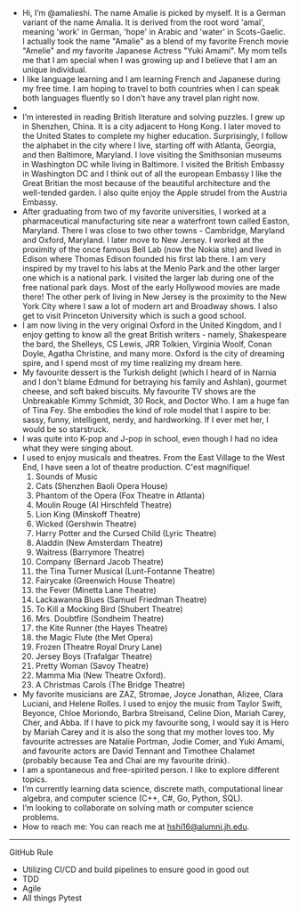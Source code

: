 - Hi, I’m @amalieshi. The name Amalie is picked by myself. It is a German variant of the name Amalia. It is derived from the root word 'amal', meaning 'work' in German, 'hope' in Arabic and 'water' in Scots-Gaelic. I actually took the name "Amalie" as a blend of my favorite French movie "Amelie" and my favorite Japanese Actress "Yuki Amami". My mom tells me that I am special when I was growing up and I believe that I am an unique individual. 
- I like language learning and I am learning French and Japanese during my free time. I am hoping to travel to both countries when I can speak both languages fluently so I don't have any travel plan right now. 
-
- I’m interested in reading British literature and solving puzzles. I grew up in Shenzhen, China. It is a city adjacent to Hong Kong. I later moved to the United States to complete my higher education. Surprisingly, I follow the alphabet in the city where I live, starting off with Atlanta, Georgia, and then Baltimore, Maryland. I love visiting the Smithsonian museums in Washington DC while living in Baltimore. I visited the British Embassy in Washington DC and I think out of all the european Embassy I like the Great Britian the most because of the beautiful architecture and the well-tended garden. I also quite enjoy the Apple strudel from the Austria Embassy. 
- After graduating from two of my favorite universities, I worked at a pharmaceutical manufacturing site near a waterfront town called Easton, Maryland. There I was close to two other towns - Cambridge, Maryland and Oxford, Maryland. I later move to New Jersey. I worked at the proximity of the once famous Bell Lab (now the Nokia site) and lived in Edison where Thomas Edison founded his first lab there. I am very inspired by my travel to his labs at the Menlo Park and the other larger one which is a national park. I visited the larger lab during one of the free national park days. Most of the early Hollywood movies are made there! The other perk of living in New Jersey is the proximity to the New York City where I saw a lot of modern art and Broadway shows. I also get to visit Princeton University which is such a good school. 
- I am now living in the very original Oxford in the United Kingdom, and I enjoy getting to know all the great British writers - namely, Shakespeare the bard, the Shelleys, CS Lewis, JRR Tolkien, Virginia Woolf, Conan Doyle, Agatha Christine, and many more. Oxford is the city of dreaming spire, and I spend most of my time realizing my dream here. 
- My favourite dessert is the Turkish delight (which I heard of in Narnia and I don't blame Edmund for betraying his family and Ashlan), gourmet cheese, and soft baked biscuits. My favourite TV shows are the Unbreakable Kimmy Schmidt, 30 Rock, and Doctor Who. I am a huge fan of Tina Fey. She embodies the kind of role model that I aspire to be: sassy, funny, intelligent, nerdy, and hardworking. If I ever met her, I would be so starstruck. 
- I was quite into K-pop and J-pop in school, even though I had no idea what they were singing about. 
- I used to enjoy musicals and theatres. From the East Village to the West End, I have seen a lot of theatre production. C'est magnifique!
  1. Sounds of Music 
  2. Cats (Shenzhen Baoli Opera House)
  3. Phantom of the Opera (Fox Theatre in Atlanta)
  4. Moulin Rouge (Al Hirschfeld Theatre)
  5. Lion King (Minskoff Theatre)
  6. Wicked (Gershwin Theatre)
  7. Harry Potter and the Cursed Child (Lyric Theatre)
  8. Aladdin (New Amsterdam Theatre)
  9. Waitress (Barrymore Theatre)
  10. Company (Bernard Jacob Theatre)
  11. the Tina Turner Musical (Lunt-Fontanne Theatre)
  12. Fairycake (Greenwich House Theatre)
  13. the Fever (Minetta Lane Theatre)
  14. Lackawanna Blues (Samuel Friedman Theatre)
  15. To Kill a Mocking Bird (Shubert Theatre)
  16. Mrs. Doubtfire (Sondheim Theatre)
  17. the Kite Runner (the Hayes Theatre)
  18. the Magic Flute (the Met Opera)
  19. Frozen (Theatre Royal Drury Lane)
  20. Jersey Boys (Trafalgar Theatre)
  21. Pretty Woman (Savoy Theatre)
  22. Mamma Mia (New Theatre Oxford).
  23. A Christmas Carols (The Bridge Theatre)
- My favorite musicians are ZAZ, Stromae, Joyce Jonathan, Alizee, Clara Luciani, and Helene Rolles. I used to enjoy the music from Taylor Swift, Beyonce, Chloe Moriondo, Barbra Streisand, Celine Dion, Mariah Carey, Cher, and Abba. If I have to pick my favourite song, I would say it is Hero by Mariah Carey and it is also the song that my mother loves too. My favourite actresses are Natalie Portman, Jodie Comer, and Yuki Amami, and favourite actors are David Tennant and Timothee Chalamet (probably because Tea and Chai are my favourite drink). 
- I am a spontaneous and free-spirited person. I like to explore different topics. 
- I’m currently learning data science, discrete math, computational linear algebra, and computer science (C++, C#, Go, Python, SQL).
- I’m looking to collaborate on solving math or computer science problems.
- How to reach me: You can reach me at hshi16@alumni.jh.edu.

----------------------------------------------------------------------------------
GitHub Rule
- Utilizing CI/CD and build pipelines to ensure good in good out
- TDD 
- Agile
- All things Pytest 


<!---
amalieshi/amalieshi is a ✨ special ✨ repository because its `README.md` (this file) appears on your GitHub profile.
You can click the Preview link to take a look at your changes.
--->
